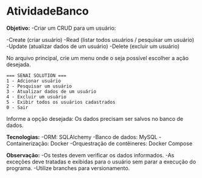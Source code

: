 # AtividadeBanco
**Objetivo:**
-Criar um CRUD para um usuário:

-Create (criar usuário)
-Read (listar todos usuários / pesquisar um usuário)
-Update (atualizar dados de um usuário)
-Delete (excluir um usuário)

No arquivo principal, crie um menu onde o seja possível escolher a ação desejada.

    === SENAI SOLUTION === 
    1 - Adcionar usuário
    2 - Pesquisar um usuário
    3 - Atualizar dados de um usuário
    4 - Excluir um usuário
    5 - Exibir todos os usuários cadastrados
    0 - Sair

Informe a opção desejada: 
Os dados precisam ser salvos no banco de dados.

**Tecnologias:**
-ORM: SQLAlchemy
-Banco de dados: MySQL
-Containerização: Docker
-Orquestração de contêineres: Docker Compose

**Observação:**
-Os testes devem verificar os dados informados.
-As exceções deve tratadas e exibidas para o usuário sem parar a execução do programa.
-Utilize branches para versionamento.
